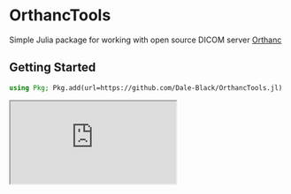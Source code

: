 # OrthancTools

Simple Julia package for working with open source DICOM server [Orthanc](https://www.orthanc-server.com/)

## Getting Started
```julia
using Pkg; Pkg.add(url=https://github.com/Dale-Black/OrthancTools.jl)
```

<iframe src="https://github.com/Dale-Black/OrthancTools.jl/docs/gettting_started recording.html"></iframe>